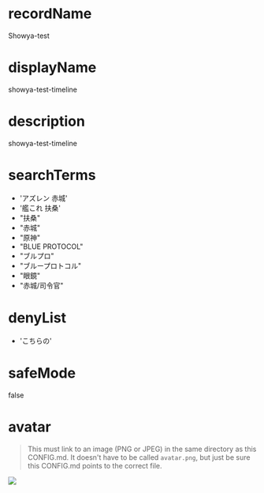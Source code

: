  
# recordName
Showya-test
# displayName
showya-test-timeline
# description
showya-test-timeline
# searchTerms
- 'アズレン 赤城'
- '艦これ 扶桑'
- "扶桑"
- "赤城"
- "原神"
- "BLUE PROTOCOL"
- "ブルプロ"
- "ブループロトコル"
- "眼鏡"
- "赤城\/司令官"

# denyList

- 'こちらの'

# safeMode

false

# avatar

> This must link to an image (PNG or JPEG) in the same directory as this CONFIG.md. It doesn't have to be called `avatar.png`, but just be sure this CONFIG.md points to the correct file.

![](avatar.png)
